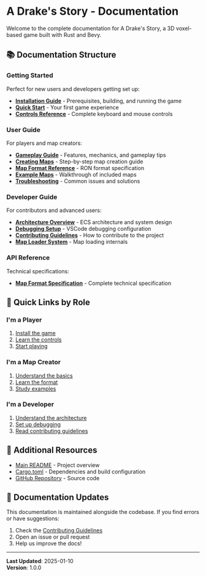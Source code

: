 # A Drake's Story - Documentation

Welcome to the complete documentation for A Drake's Story, a 3D voxel-based game built with Rust and Bevy.

## 📚 Documentation Structure

### Getting Started
Perfect for new users and developers getting set up:
- **[Installation Guide](getting-started/installation.md)** - Prerequisites, building, and running the game
- **[Quick Start](getting-started/quick-start.md)** - Your first game experience
- **[Controls Reference](getting-started/controls.md)** - Complete keyboard and mouse controls

### User Guide
For players and map creators:
- **[Gameplay Guide](user-guide/gameplay.md)** - Features, mechanics, and gameplay tips
- **[Creating Maps](user-guide/maps/creating-maps.md)** - Step-by-step map creation guide
- **[Map Format Reference](user-guide/maps/map-format.md)** - RON format specification
- **[Example Maps](user-guide/maps/examples.md)** - Walkthrough of included maps
- **[Troubleshooting](user-guide/troubleshooting.md)** - Common issues and solutions

### Developer Guide
For contributors and advanced users:
- **[Architecture Overview](developer-guide/architecture.md)** - ECS architecture and system design
- **[Debugging Setup](developer-guide/debugging.md)** - VSCode debugging configuration
- **[Contributing Guidelines](developer-guide/contributing.md)** - How to contribute to the project
- **[Map Loader System](developer-guide/systems/map-loader.md)** - Map loading internals

### API Reference
Technical specifications:
- **[Map Format Specification](api/map-format-spec.md)** - Complete technical specification

## 🎯 Quick Links by Role

### I'm a Player
1. [Install the game](getting-started/installation.md)
2. [Learn the controls](getting-started/controls.md)
3. [Start playing](getting-started/quick-start.md)

### I'm a Map Creator
1. [Understand the basics](user-guide/maps/creating-maps.md)
2. [Learn the format](user-guide/maps/map-format.md)
3. [Study examples](user-guide/maps/examples.md)

### I'm a Developer
1. [Understand the architecture](developer-guide/architecture.md)
2. [Set up debugging](developer-guide/debugging.md)
3. [Read contributing guidelines](developer-guide/contributing.md)

## 📖 Additional Resources

- [Main README](../README.md) - Project overview
- [Cargo.toml](../Cargo.toml) - Dependencies and build configuration
- [GitHub Repository](https://github.com/yourusername/adrakestory) - Source code

## 🔄 Documentation Updates

This documentation is maintained alongside the codebase. If you find errors or have suggestions:
1. Check the [Contributing Guidelines](developer-guide/contributing.md)
2. Open an issue or pull request
3. Help us improve the docs!

---

**Last Updated**: 2025-01-10  
**Version**: 1.0.0